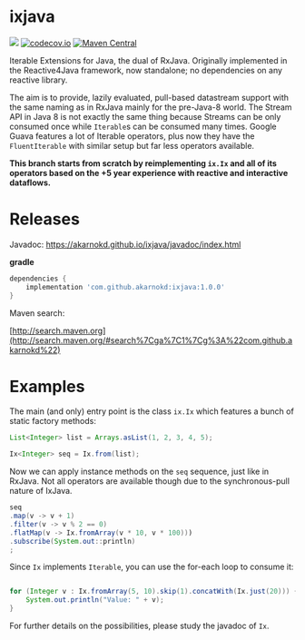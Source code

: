 ixjava
=================

<a href='https://github.com/akarnokd/ixjava/actions?query=workflow%3A%22Java+CI+with+Gradle%22'><img src='https://github.com/akarnokd/ixjava/workflows/Java%20CI%20with%20Gradle/badge.svg'></a>
[![codecov.io](http://codecov.io/github/akarnokd/ixjava/coverage.svg?branch=1.x)](http://codecov.io/github/akarnokd/ixjava?branch=1.x)
[![Maven Central](https://maven-badges.herokuapp.com/maven-central/com.github.akarnokd/ixjava/badge.svg)](https://maven-badges.herokuapp.com/maven-central/com.github.akarnokd/ixjava)

Iterable Extensions for Java, the dual of RxJava. Originally implemented in the Reactive4Java framework, now standalone; no dependencies on any reactive library.

The aim is to provide, lazily evaluated, pull-based datastream support with the same naming as in RxJava mainly for the pre-Java-8 world. The Stream API in Java 8 is not exactly the same thing because Streams can be only consumed once while `Iterable`s can be consumed many times. Google Guava features a lot of Iterable operators, plus now they have the `FluentIterable` with similar setup
but far less operators available.

**This branch starts from scratch by reimplementing `ix.Ix` and all of its operators based on the +5 year experience with reactive
and interactive dataflows.**

# Releases

Javadoc: https://akarnokd.github.io/ixjava/javadoc/index.html

**gradle**

```groovy
dependencies {
    implementation 'com.github.akarnokd:ixjava:1.0.0'
}
```

Maven search:

[http://search.maven.org](http://search.maven.org/#search%7Cga%7C1%7Cg%3A%22com.github.akarnokd%22)

# Examples

The main (and only) entry point is the class `ix.Ix` which features a bunch of static factory methods:

```java
List<Integer> list = Arrays.asList(1, 2, 3, 4, 5);

Ix<Integer> seq = Ix.from(list);
```

Now we can apply instance methods on the `seq` sequence, just like in RxJava. Not all operators are available though due to the synchronous-pull nature of IxJava.

```java
seq
.map(v -> v + 1)
.filter(v -> v % 2 == 0)
.flatMap(v -> Ix.fromArray(v * 10, v * 100)))
.subscribe(System.out::println)
;
```

Since `Ix` implements `Iterable`, you can use the for-each loop to consume it:

```java

for (Integer v : Ix.fromArray(5, 10).skip(1).concatWith(Ix.just(20))) {
    System.out.println("Value: " + v);
}
```

For further details on the possibilities, please study the javadoc of `Ix`.
